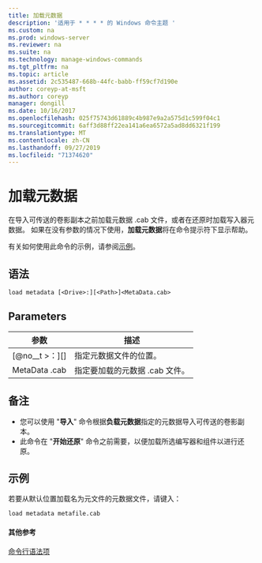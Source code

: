 ```yaml
---
title: 加载元数据
description: '适用于 * * * * 的 Windows 命令主题 '
ms.custom: na
ms.prod: windows-server
ms.reviewer: na
ms.suite: na
ms.technology: manage-windows-commands
ms.tgt_pltfrm: na
ms.topic: article
ms.assetid: 2c535487-668b-44fc-babb-ff59cf7d190e
author: coreyp-at-msft
ms.author: coreyp
manager: dongill
ms.date: 10/16/2017
ms.openlocfilehash: 025f75743d61889c4b987e9a2a575d1c599f04c1
ms.sourcegitcommit: 6aff3d88ff22ea141a6ea6572a5ad8dd6321f199
ms.translationtype: MT
ms.contentlocale: zh-CN
ms.lasthandoff: 09/27/2019
ms.locfileid: "71374620"
---
```

# <a name="load-metadata"></a>加载元数据



在导入可传送的卷影副本之前加载元数据 .cab 文件，或者在还原时加载写入器元数据。 如果在没有参数的情况下使用，**加载元数据**将在命令提示符下显示帮助。

有关如何使用此命令的示例，请参阅[示例](#BKMK_examples)。

## <a name="syntax"></a>语法

```
load metadata [<Drive>:][<Path>]<MetaData.cab>
```

## <a name="parameters"></a>Parameters

|参数|描述|
|---------|-----------|
|[@no__t >：][<Path>]|指定元数据文件的位置。|
|MetaData .cab|指定要加载的元数据 .cab 文件。|

## <a name="remarks"></a>备注

-   您可以使用 "**导入**" 命令根据**负载元数据**指定的元数据导入可传送的卷影副本。
-   此命令在 "**开始还原**" 命令之前需要，以便加载所选编写器和组件以进行还原。

## <a name="BKMK_examples"></a>示例

若要从默认位置加载名为元文件的元数据文件，请键入：
```
load metadata metafile.cab
```

#### <a name="additional-references"></a>其他参考

[命令行语法项](command-line-syntax-key.md)